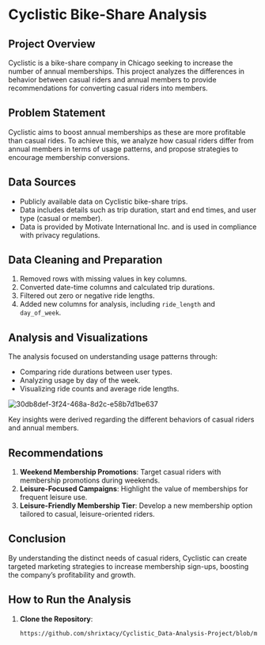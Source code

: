 # Cyclistic Bike-Share Analysis

## Project Overview
Cyclistic is a bike-share company in Chicago seeking to increase the number of annual memberships. This project analyzes the differences in behavior between casual riders and annual members to provide recommendations for converting casual riders into members.

## Problem Statement
Cyclistic aims to boost annual memberships as these are more profitable than casual rides. To achieve this, we analyze how casual riders differ from annual members in terms of usage patterns, and propose strategies to encourage membership conversions.

## Data Sources
- Publicly available data on Cyclistic bike-share trips.
- Data includes details such as trip duration, start and end times, and user type (casual or member).
- Data is provided by Motivate International Inc. and is used in compliance with privacy regulations.

## Data Cleaning and Preparation
1. Removed rows with missing values in key columns.
2. Converted date-time columns and calculated trip durations.
3. Filtered out zero or negative ride lengths.
4. Added new columns for analysis, including `ride_length` and `day_of_week`.

## Analysis and Visualizations
The analysis focused on understanding usage patterns through:
- Comparing ride durations between user types.
- Analyzing usage by day of the week.
- Visualizing ride counts and average ride lengths.

![30db8def-3f24-468a-8d2c-e58b7d1be637](https://github.com/user-attachments/assets/70e9bde2-c322-467b-802a-b7034330684c)


Key insights were derived regarding the different behaviors of casual riders and annual members.

## Recommendations
1. **Weekend Membership Promotions**: Target casual riders with membership promotions during weekends.
2. **Leisure-Focused Campaigns**: Highlight the value of memberships for frequent leisure use.
3. **Leisure-Friendly Membership Tier**: Develop a new membership option tailored to casual, leisure-oriented riders.

## Conclusion
By understanding the distinct needs of casual riders, Cyclistic can create targeted marketing strategies to increase membership sign-ups, boosting the company’s profitability and growth.

## How to Run the Analysis
1. **Clone the Repository**:
   ```bash
   https://github.com/shrixtacy/Cyclistic_Data-Analysis-Project/blob/main/Cyclistic%20Analysis%20in%20R%20lang
